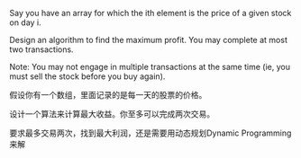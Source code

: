 Say you have an array for which the ith element is the price of a given stock on day i.

Design an algorithm to find the maximum profit. You may complete at most two transactions.

Note:
You may not engage in multiple transactions at the same time (ie, you must sell the stock before you buy again).

假设你有一个数组，里面记录的是每一天的股票的价格。

设计一个算法来计算最大收益。你至多可以完成两次交易。

要求最多交易两次，找到最大利润，还是需要用动态规划Dynamic Programming来解
